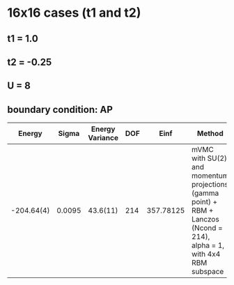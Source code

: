 # 16x16 cases (t1 and t2)
## t1 = 1.0
## t2 = -0.25
## U = 8
## boundary condition: AP

| Energy     | Sigma  | Energy Variance | DOF | Einf      | Method                                                       | Reference |
|------------|--------|-----------------|-----|-----------|--------------------------------------------------------------|-----------|
| -204.64(4) | 0.0095 | 43.6(11)        | 214 | 357.78125 | mVMC with SU(2) and momentum projections (gamma point) + RBM + Lanczos (Ncond = 214), alpha = 1, with 4x4 RBM subspace | TODO: ask Michael |

